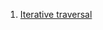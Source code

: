1. [Iterative traversal](https://github.com/Maniabhishek/Data-Structure-And-Algorithm/blob/main/11.BinaryTrees/g.iterativePreorder.md)
